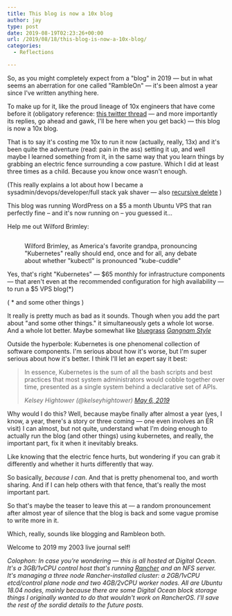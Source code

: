 ```yaml
---
title: This blog is now a 10x blog
author: jay
type: post
date: 2019-08-19T02:23:26+00:00
url: /2019/08/18/this-blog-is-now-a-10x-blog/
categories:
  - Reflections

---
```

So, as you might completely expect from a "blog" in 2019 — but in what seems an aberration for one called "RambleOn" — it's been almost a year since I've written anything here.

To make up for it, like the proud lineage of 10x engineers that have come before it (obligatory reference: [this twitter thread][1] — and more importantly its replies, go ahead and gawk, I'll be here when you get back) — this blog is now a 10x blog.

That is to say it's costing me 10x to run it now (actually, really, 13x) and it's been quite the adventure (read: pain in the ass) setting it up, and well maybe I learned something from it, in the same way that you learn things by grabbing an electric fence surrounding a cow pasture. Which I did at least three times as a child. Because you know once wasn't enough.

(This really explains a lot about how I became a sysadmin/devops/developer/full stack yak shaver — also [recursive delete][2] )

This blog was running WordPress on a $5 a month Ubuntu VPS that ran perfectly fine – and it's now running on – you guessed it&#8230;

Help me out Wilford Brimley:<figure class="wp-block-image">

<img src="https://files.rambleon.org/images/2019/08/kuberneetus-1024x614.png" alt="" class="wp-image-1419" srcset="https://files.rambleon.org/images/2019/08/kuberneetus-1024x614.png 1024w, https://files.rambleon.org/images/2019/08/kuberneetus-300x180.png 300w, https://files.rambleon.org/images/2019/08/kuberneetus-768x461.png 768w, https://files.rambleon.org/images/2019/08/kuberneetus-1200x720.png 1200w, https://files.rambleon.org/images/2019/08/kuberneetus.png 2000w" sizes="(max-width: 709px) 85vw, (max-width: 909px) 67vw, (max-width: 1362px) 62vw, 840px" /><figcaption>Wilford Brimley, as America's favorite grandpa, pronouncing "Kubernetes" really should end, once and for all, any debate about whether "kubectl" is pronounced "kube-cuddle" </figcaption></figure>

Yes, that's right "Kubernetes" — $65 monthly for infrastructure components — that aren't even at the recommended configuration for high availability — to run a $5 VPS blog(*)

<p class="has-small-font-size">
  ( * and some other things )
</p>

It really is pretty much as bad as it sounds. Though when you add the part about "and some other things." it simultaneously gets a whole lot worse. And a whole lot better. Maybe somewhat like [bluegrass][3] _[Gangnam Style][3]_

Outside the hyperbole: Kubernetes is one phenomenal collection of software components. I'm serious about how it's worse, but I'm super serious about how it's better. I think I'll let an expert say it best:

<blockquote class="wp-block-quote twitter-tweet">
  <p>
    In essence, Kubernetes is the sum of all the bash scripts and best practices that most system administrators would cobble together over time, presented as a single system behind a declarative set of APIs.
  </p>

  <cite><em>Kelsey Hightower (@kelseyhightower) </em><a href="https://twitter.com/kelseyhightower/status/1125440400355782657?ref_src=twsrc%5Etfw">May 6, 2019</a></cite>
</blockquote>

Why would I do this? Well, because maybe finally after almost a year (yes, I know, a year, there's a story or three coming — one even involves an ER visit) I can almost, but not quite, understand what I'm doing enough to actually run the blog (and other things) using kubernetes, and really, the important part, fix it when it inevitably breaks.

Like knowing that the electric fence hurts, but wondering if you can grab it differently and whether it hurts differently that way.

So basically, _because I can_. And that is pretty phenomenal too, and worth sharing. And if I can help others with that fence, that's really the most important part.

So that's maybe the teaser to leave this at — a random pronouncement after almost year of silence that the blog is back and some vague promise to write more in it.

Which, really, sounds like blogging and Rambleon both.

<p class="has-medium-font-size">
  Welcome to 2019 my 2003 live journal self!
</p>

_Colophon: In case you're wondering — this is all hosted at Digital Ocean. It's a 3GB/1vCPU control host that's running_ [_Rancher_][4] _and an NFS server. It's managing a three node Rancher-installed cluster: a 2GB/1vCPU etcd/control plane node and two 4GB/2vCPU worker nodes. All are Ubuntu 18.04 nodes, mainly because there are some Digital Ocean block storage things I originally wanted to do that wouldn't work on RancherOS. I'll save the rest of the sordid details to the future posts._

 [1]: https://twitter.com/skirani/status/1149302828420067328
 [2]: https://rambleon.org/2008/12/19/what-did-it-for-you/
 [3]: https://www.youtube.com/watch?v=Z9s57UBMWdk
 [4]: https://rancher.com/